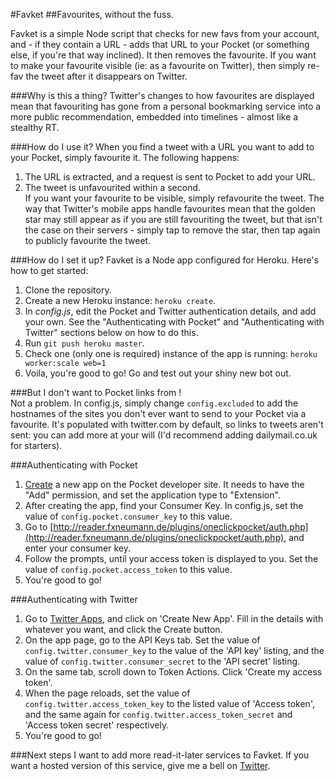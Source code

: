 #Favket
##Favourites, without the fuss.

Favket is a simple Node script that checks for new favs from your account, and - if they contain a URL - adds that URL to your Pocket (or something else, if you're that way inclined). It then removes the favourite. If you want to make your favourite visible (ie: as a favourite on Twitter), then simply re-fav the tweet after it disappears on Twitter.

###Why is this a thing?
Twitter's changes to how favourites are displayed mean that favouriting has gone from a personal bookmarking service into a more public recommendation, embedded into timelines - almost like a stealthy RT.

###How do I use it?
When you find a tweet with a URL you want to add to your Pocket, simply favourite it. The following happens:  
1. The URL is extracted, and a request is sent to Pocket to add your URL.  
2. The tweet is unfavourited within a second.  
If you want your favourite to be visible, simply refavourite the tweet. The way that Twitter's mobile apps handle favourites mean that the golden star may still appear as if you are still favouriting the tweet, but that isn't the case on their servers - simply tap to remove the star, then tap again to publicly favourite the tweet. 

###How do I set it up?
Favket is a Node app configured for Heroku. Here's how to get started:  
1. Clone the repository.  
2. Create a new Heroku instance: `heroku create`.  
3. In *config.js*, edit the Pocket and Twitter authentication details, and add your own. See the "Authenticating with Pocket" and "Authenticating with Twitter" sections below on how to do this.
4. Run `git push heroku master`.  
5. Check one (only one is required) instance of the app is running: `heroku worker:scale web=1`  
6. Voila, you're good to go! Go and test out your shiny new bot out.

###But I don't want to Pocket links from <xyz>!  
Not a problem. In config.js, simply change `config.excluded` to add the hostnames of the sites you don't ever want to send to your Pocket via a favourite. It's populated with twitter.com by default, so links to tweets aren't sent: you can add more at your will (I'd recommend adding dailymail.co.uk for starters).

###Authenticating with Pocket
1. [Create](http://getpocket.com/developer/apps/new) a new app on the Pocket developer site. It needs to have the "Add" permission, and set the application type to "Extension".
2. After creating the app, find your Consumer Key. In config.js, set the value of `config.pocket.consumer_key` to this value.  
3. Go to [http://reader.fxneumann.de/plugins/oneclickpocket/auth.php](http://reader.fxneumann.de/plugins/oneclickpocket/auth.php), and enter your consumer key.  
4. Follow the prompts, until your access token is displayed to you. Set the value of `config.pocket.access_token` to this value.
5. You're good to go!

###Authenticating with Twitter
1. Go to [Twitter Apps](https://apps.twitter.com/), and click on 'Create New App'. Fill in the details with whatever you want, and click the Create button.  
2. On the app page, go to the API Keys tab. Set the value of `config.twitter.consumer_key` to the value of the 'API key' listing, and the value of `config.twitter.consumer_secret` to the 'API secret' listing.
3. On the same tab, scroll down to Token Actions. Click 'Create my access token'.
4. When the page reloads, set the value of `config.twitter.access_token_key` to the listed value of 'Access token', and the same again for `config.twitter.access_token_secret` and 'Access token secret' respectively.  
5. You're good to go!  

###Next steps
I want to add more read-it-later services to Favket. If you want a hosted version of this service, give me a bell on [Twitter](http://twitter.com/mightyshakerjnr).
